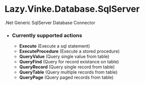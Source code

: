 # Lazy.Vinke.Database.SqlServer
.Net Generic SqlServer Database Connector

- ### Currently supported actions
  - **Execute** (Execute a sql statement)
  - **ExecuteProcedure** (Execute a stored procedure)
  - **QueryValue** (Query single value from table)
  - **QueryFind** (Query for record existance on table)
  - **QueryRecord** (Query single record from table)
  - **QueryTable** (Query multiple records from table)
  - **QueryPage** (Query paged records from table)
